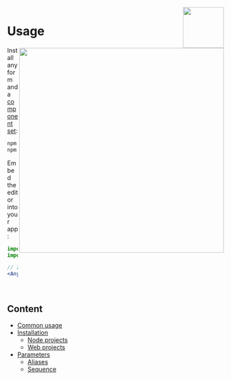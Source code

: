 <div>
    <a href="https://github.com/fru/anyform">
        <img src="/packages/readme-resources/header.png" align="right" height="95px"/>
    </a>
    <a href="goto_demo_readme">
        <img src="/packages/readme-resources/demo.gif" align="right" width="476px"/>
    </a>
</div>

# Usage

Install anyform and a [component set](https://www.google.com):

```bash
npm install -s anyform-react
npm install -s anyform-set-default
```

Embed the editor into your app:

```jsx
import Any from 'anyform-react';
import set from 'anyform-set-default';

// In the intended render method add:
<Any.Editor components={set} />
```
<br />

## Content

* [Common usage](#common-usage)
* [Installation](#installation)
    * [Node projects](#node-projects)
    * [Web projects](#web-projects)
* [Parameters](#parameters)
    * [Aliases](#aliases)
    * [Sequence](#sequence)
